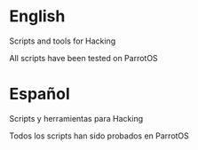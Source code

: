 # English
Scripts and tools for Hacking

All scripts have been tested on ParrotOS

# Español
Scripts y herramientas para Hacking

Todos los scripts han sido probados en ParrotOS
